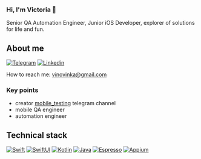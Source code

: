 ### Hi, I'm Victoria 👋

Senior QA Automation Engineer, 
Junior iOS Developer, explorer of solutions for life and fun.

## About me

[![Telegram](https://img.shields.io/badge/Telegram-2CA5E0?style=for-the-badge&logo=telegram&logoColor=white)](https://t.me/vinovinka)
[![Linkedin](https://img.shields.io/badge/LinkedIn-0077B5?style=for-the-badge&logo=linkedin&logoColor=white)](https://linkedin.com/in/victoria-vinogradova-b4075a193)

How to reach me: vinovinka@gmail.com

### Key points
- creator [mobile_testing](https://t.me/mobile_testing) telegram channel
- mobile QA engineer
- automation engineer 

## Technical stack
[![Swift](https://img.shields.io/badge/Swift-2CA5E0?style=for-the-badge)]()
[![SwiftUI](https://img.shields.io/badge/SwiftUI-orange?style=for-the-badge)]()
[![Kotlin](https://img.shields.io/badge/Kotlin-green?style=for-the-badge)]()
[![Java](https://img.shields.io/badge/Java-red?style=for-the-badge)]()
[![Espresso](https://img.shields.io/badge/Espresso-brown?style=for-the-badge)]()
[![Appium](https://img.shields.io/badge/Appium-blue?style=for-the-badge)]()

<!-- <div align="center" style="margin: 40px 0">
   <a href="https://github.com/vinovinka/github-profile-views-counter">
       <img width="100px" src="https://komarev.com/ghpvc/?username=vinovinka&color=DE002D">
   </a>
</div> -->
